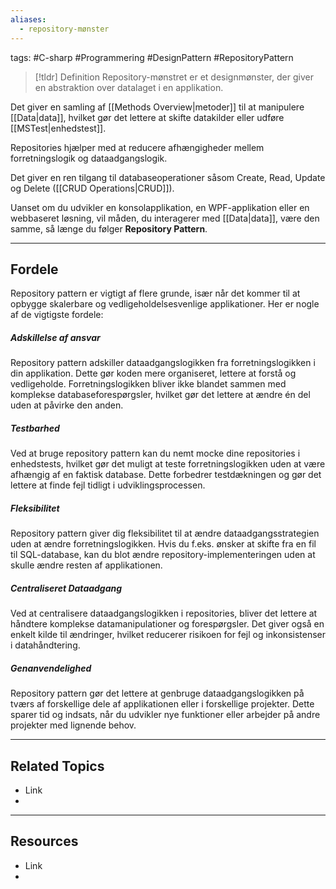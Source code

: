 ```yaml
---
aliases:
  - repository-mønster
---
```

tags: #C-sharp #Programmering #DesignPattern #RepositoryPattern

> [!tldr] Definition
> Repository-mønstret er et designmønster, der giver en abstraktion over datalaget i en applikation. 

Det giver en samling af [[Methods Overview|metoder]] til at manipulere [[Data|data]], hvilket gør det lettere at skifte datakilder eller udføre [[MSTest|enhedstest]]. 

Repositories hjælper med at reducere afhængigheder mellem forretningslogik og dataadgangslogik.

Det giver en ren tilgang til databaseoperationer såsom Create, Read, Update og Delete ([[CRUD Operations|CRUD]]).

Uanset om du udvikler en konsolapplikation, en WPF-applikation eller en webbaseret løsning, vil måden, du interagerer med [[Data|data]], være den samme, så længe du følger **Repository Pattern**.

---

## Fordele
Repository pattern er vigtigt af flere grunde, især når det kommer til at opbygge skalerbare og vedligeholdelsesvenlige applikationer. Her er nogle af de vigtigste fordele:

##### Adskillelse af ansvar
Repository pattern adskiller dataadgangslogikken fra forretningslogikken i din applikation. Dette gør koden mere organiseret, lettere at forstå og vedligeholde. Forretningslogikken bliver ikke blandet sammen med komplekse databaseforespørgsler, hvilket gør det lettere at ændre én del uden at påvirke den anden.

##### Testbarhed
Ved at bruge repository pattern kan du nemt mocke dine repositories i enhedstests, hvilket gør det muligt at teste forretningslogikken uden at være afhængig af en faktisk database. Dette forbedrer testdækningen og gør det lettere at finde fejl tidligt i udviklingsprocessen.

##### Fleksibilitet
Repository pattern giver dig fleksibilitet til at ændre dataadgangsstrategien uden at ændre forretningslogikken. Hvis du f.eks. ønsker at skifte fra en fil til SQL-database, kan du blot ændre repository-implementeringen uden at skulle ændre resten af applikationen.

##### Centraliseret Dataadgang
Ved at centralisere dataadgangslogikken i repositories, bliver det lettere at håndtere komplekse datamanipulationer og forespørgsler. Det giver også en enkelt kilde til ændringer, hvilket reducerer risikoen for fejl og inkonsistenser i datahåndtering.

##### Genanvendelighed
Repository pattern gør det lettere at genbruge dataadgangslogikken på tværs af forskellige dele af applikationen eller i forskellige projekter. Dette sparer tid og indsats, når du udvikler nye funktioner eller arbejder på andre projekter med lignende behov.

---

## Related Topics
- Link
-
 
---

## Resources
- Link
- 

